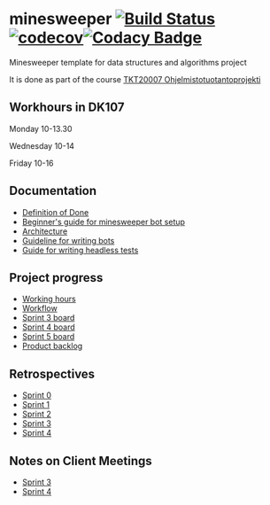 # minesweeper [![Build Status](https://travis-ci.org/TiraLabra/minesweeper.svg?branch=master)](https://travis-ci.org/TiraLabra/minesweeper)[![codecov](https://codecov.io/gh/TiraLabra/minesweeper/branch/master/graph/badge.svg)](https://codecov.io/gh/TiraLabra/minesweeper)[![Codacy Badge](https://api.codacy.com/project/badge/Grade/60579cca1211409aab09b753d67e5ed7)](https://www.codacy.com/manual/TheSamsai/minesweeper?utm_source=github.com&amp;utm_medium=referral&amp;utm_content=TiraLabra/minesweeper&amp;utm_campaign=Badge_Grade)

Minesweeper template for data structures and algorithms project

It is done as part of the course [TKT20007 Ohjelmistotuotantoprojekti](https://github.com/HY-TKTL/TKT20007-Ohjelmistotuotantoprojekti)

## Workhours in DK107

Monday 10-13.30

Wednesday 10-14 

Friday 10-16

## Documentation
-   [Definition of Done](https://helsinkifi-my.sharepoint.com/:w:/g/personal/jermusto_ad_helsinki_fi/Ea7I4Fxar9dEjPrevnzOXaMBuWZ7h_ZDH5jQdJm7uQ_Sjw)
-   [Beginner's guide for minesweeper bot setup](https://github.com/TiraLabra/minesweeper/blob/master/documentation/Beginners-Guide.md)
-   [Architecture](https://github.com/TiraLabra/minesweeper/blob/master/documentation/Architecture-Documentation.md)
-   [Guideline for writing bots](https://github.com/TiraLabra/minesweeper/blob/master/documentation/Writing-Bots.md)
-   [Guide for writing headless tests](https://github.com/TiraLabra/minesweeper/blob/master/documentation/headless-testing.md)

## Project progress
-   [Working hours](https://helsinkifi-my.sharepoint.com/:x:/g/personal/jermusto_ad_helsinki_fi/EWKQox0uvixEupOQ90-N2u0BDQv4EVi05rhoQAP-vzImlg?e=zcIxHE)
-   [Workflow](https://helsinkifi-my.sharepoint.com/:w:/g/personal/jermusto_ad_helsinki_fi/Ea9AnzQhw79PrinE3BbHqvIBcvvZ3k_Q0KPHYS4sj6KzsQ?e=PQUDBy)
-   [Sprint 3 board](https://github.com/TiraLabra/minesweeper/projects/1)
-   [Sprint 4 board](https://github.com/TiraLabra/minesweeper/projects/2)
-   [Sprint 5 board](https://github.com/TiraLabra/minesweeper/projects/3)
-   [Product backlog](https://helsinkifi-my.sharepoint.com/:x:/r/personal/jermusto_ad_helsinki_fi/_layouts/15/Doc.aspx?sourcedoc=%7B27b987b4-f6b3-4dd5-8b40-b14d1b5553fb%7D&action=default&cid=16f71932-7144-4c70-85bc-a2781676895c)

## Retrospectives
-   [Sprint 0](https://helsinkifi-my.sharepoint.com/:w:/g/personal/jermusto_ad_helsinki_fi/EX7DEhSqQa1Cr1Frk_s9DIoByCM3laqIdS27pmF0lMYovg?e=ZuwpOr)
-   [Sprint 1](https://helsinkifi-my.sharepoint.com/:w:/g/personal/jermusto_ad_helsinki_fi/EaCafe0NeQhIn9RvXX5NGdIBhEdWoSMhUK8QN81QgAOEiQ?e=uZb7Uu)
-   [Sprint 2](https://helsinkifi-my.sharepoint.com/:w:/g/personal/antlammi_ad_helsinki_fi/EZDDm5dJfnhEnIVKQ09PbmwBDXRmR4hKxA7fSKaOYJvkPg?e=a0EW2W)
-   [Sprint 3](https://helsinkifi-my.sharepoint.com/:w:/g/personal/jermusto_ad_helsinki_fi/EV-9zUdnmDtCoePpXSOzNYQBxyav4A66BKxKV0HMV3bKLA?e=Y9EJcM)
-   [Sprint 4](https://helsinkifi-my.sharepoint.com/:w:/g/personal/jermusto_ad_helsinki_fi/EePIA4VOXdtInlMIxWvw4l8BNFvupzbEdoos4i49rTLqSw?e=0vDlca)

## Notes on Client Meetings

-   [Sprint 3](https://helsinkifi-my.sharepoint.com/:w:/g/personal/jermusto_ad_helsinki_fi/EVBtQfZkVSNMv8xDzRbPURcBGQvC2AZ49jySvPEdoPVT6Q?e=p9WEXI)
-   [Sprint 4](https://helsinkifi-my.sharepoint.com/:w:/g/personal/jermusto_ad_helsinki_fi/EXUCXdtjXoZGkUTiI2-zW0oBywKPhSfmtDidHNCAzV3sHg?e=xW92S5)
